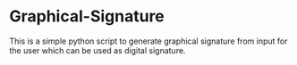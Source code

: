 # Graphical-Signature
This is a simple python script to generate graphical signature from input for the user which can be used as digital signature.
